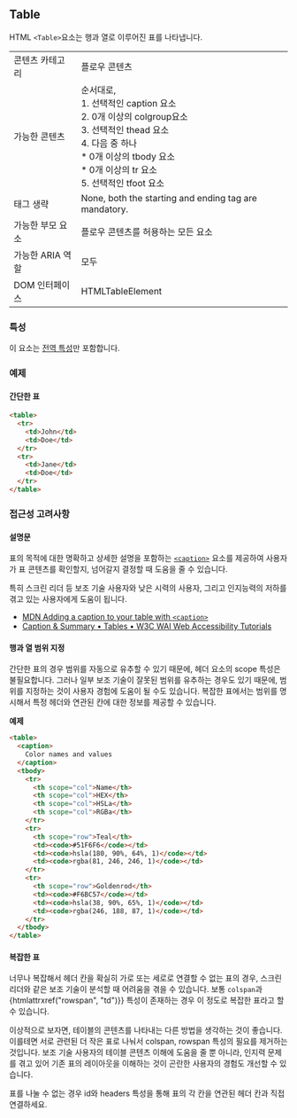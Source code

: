 ## Table

HTML `<Table>`요소는 행과 열로 이루어진 표를 나타냅니다.

<table>
    <tr>
        <td>콘텐츠 카테고리</td>
        <td>플로우 콘텐츠</td>
    </tr>
    <tr>
        <td>가능한 콘텐츠</td>
        <td>
            순서대로,<br/>1. 선택적인 caption 요소
            <br/>2. 0개 이상의 colgroup요소
            <br/>3. 선택적인 thead 요소
            <br/>4. 다음 중 하나
            <br>* 0개 이상의 tbody 요소
            <br>* 0개 이상의 tr 요소
            <br/>5. 선택적인 tfoot 요소
        </td>
    </tr>
    <tr>
        <td>태그 생략</td>
        <td>None, both the starting and ending tag are mandatory.</td>
    </tr>
    <tr>
        <td>가능한 부모 요소</td>
        <td>플로우 콘텐츠를 허용하는 모든 요소</td>
    </tr>
    <tr>
        <td>가능한 ARIA 역할</td>
        <td>모두</td>
    </tr>
    <tr>
        <td>DOM 인터페이스</td>
        <td>HTMLTableElement</td>
    </tr>
</table>

### 특성

이 요소는 [전역 특성](https://developer.mozilla.org/ko/docs/Web/HTML/Global_attributes)만 포함합니다.

### 예제

#### 간단한 표

```html
<table>
  <tr>
    <td>John</td>
    <td>Doe</td>
  </tr>
  <tr>
    <td>Jane</td>
    <td>Doe</td>
  </tr>
</table>
```

### 접근성 고려사항

#### 설명문

표의 목적에 대한 명확하고 상세한 설명을 포함하는 [`<caption>`](https://developer.mozilla.org/ko/docs/Web/HTML/Element/caption) 요소를 제공하여 사용자가 표 콘텐츠를 확인할지, 넘어갈지 결정할 때 도움을 줄 수 있습니다.

특히 스크린 리더 등 보조 기술 사용자와 낮은 시력의 사용자, 그리고 인지능력의 저하를 겪고 있는 사용자에게 도움이 됩니다.

- [MDN Adding a caption to your table with `<caption>`](https://developer.mozilla.org/en-US/docs/Learn/HTML/Tables/Advanced#adding_a_caption_to_your_table_with_%3Ccaption%3E)
- [Caption & Summary • Tables • W3C WAI Web Accessibility Tutorials](https://www.w3.org/WAI/tutorials/tables/caption-summary/)

#### 행과 열 범위 지정

간단한 표의 경우 범위를 자동으로 유추할 수 있기 때문에, 헤더 요소의 scope 특성은 불필요합니다. 그러나 일부 보조 기술이 잘못된 범위를 유추하는 경우도 있기 때문에, 범위를 지정하는 것이 사용자 경험에 도움이 될 수도 있습니다. 복잡한 표에서는 범위를 명시해서 특정 헤더와 연관된 칸에 대한 정보를 제공할 수 있습니다.

**예제**

```html
<table>
  <caption>
    Color names and values
  </caption>
  <tbody>
    <tr>
      <th scope="col">Name</th>
      <th scope="col">HEX</th>
      <th scope="col">HSLa</th>
      <th scope="col">RGBa</th>
    </tr>
    <tr>
      <th scope="row">Teal</th>
      <td><code>#51F6F6</code></td>
      <td><code>hsla(180, 90%, 64%, 1)</code></td>
      <td><code>rgba(81, 246, 246, 1)</code></td>
    </tr>
    <tr>
      <th scope="row">Goldenrod</th>
      <td><code>#F6BC57</code></td>
      <td><code>hsla(38, 90%, 65%, 1)</code></td>
      <td><code>rgba(246, 188, 87, 1)</code></td>
    </tr>
  </tbody>
</table>
```

#### 복잡한 표

너무나 복잡해서 헤더 칸을 확실히 가로 또는 세로로 연결할 수 없는 표의 경우, 스크린 리더와 같은 보조 기술이 분석할 때 어려움을 겪을 수 있습니다. 보통 `colspan`과 {htmlattrxref("rowspan", "td")}} 특성이 존재하는 경우 이 정도로 복잡한 표라고 할 수 있습니다.

이상적으로 보자면, 테이블의 콘텐츠를 나타내는 다른 방법을 생각하는 것이 좋습니다. 이를테면 서로 관련된 더 작은 표로 나눠서 colspan, rowspan 특성의 필요를 제거하는 것입니다. 보조 기술 사용자의 테이블 콘텐츠 이해에 도움을 줄 뿐 아니라, 인지력 문제를 겪고 있어 기존 표의 레이아웃을 이해하는 것이 곤란한 사용자의 경험도 개선할 수 있습니다.

표를 나눌 수 없는 경우 id와 headers 특성을 통해 표의 각 칸을 연관된 헤더 칸과 직접 연결하세요.
